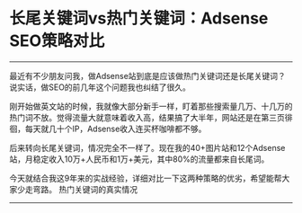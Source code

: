 长尾关键词vs热门关键词：Adsense SEO策略对比
============================



------------------------

最近有不少朋友问我，做Adsense站到底是应该做热门关键词还是长尾关键词？说实话，做SEO的前几年这个问题我也纠结了很久。

刚开始做英文站的时候，我就像大部分新手一样，盯着那些搜索量几万、十几万的热门词不放。觉得流量大就意味着收入高，结果搞了大半年，网站还是在第三页徘徊，每天就几十个IP，Adsense收入连买杯咖啡都不够。

后来转向长尾关键词，情况完全不一样了。现在我的40+图片站和12个Adsense站，月稳定收入10万+人民币和1万+美元，其中80%的流量都来自长尾词。

今天就结合我这9年来的实战经验，详细对比一下这两种策略的优劣，希望能帮大家少走弯路。
热门关键词的真实情况

----------


